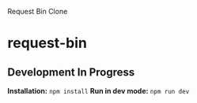 Request Bin Clone
# request-bin

## Development In Progress
**Installation:** `npm install` 
**Run in dev mode:** `npm run dev`